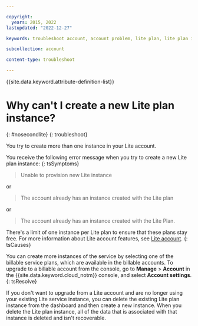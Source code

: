 ```yaml
---

copyright:
  years: 2015, 2022
lastupdated: "2022-12-27"

keywords: troubleshoot account, account problem, lite plan, lite plan instance, extra instance, create instance

subcollection: account

content-type: troubleshoot

---
```


{{site.data.keyword.attribute-definition-list}}


# Why can't I create a new Lite plan instance?
{: #nosecondlite}
{: troubleshoot}

You try to create more than one instance in your Lite account.

You receive the following error message when you try to create a new Lite plan instance:
{: tsSymptoms}

> Unable to provision new Lite instance

or

> The account already has an instance created with the Lite plan

or

> The account already has an instance created with the Lite Plan.

There's a limit of one instance per Lite plan to ensure that these plans stay free. For more information about Lite account features, see [Lite account](/docs/account?topic=account-accounts#liteaccount).
{: tsCauses}

You can create more instances of the service by selecting one of the billable service plans, which are available in the billable accounts. To upgrade to a billable account from the console, go to **Manage** > **Account** in the {{site.data.keyword.cloud_notm}} console, and select **Account settings**.
{: tsResolve}

If you don't want to upgrade from a Lite account and are no longer using your existing Lite service instance, you can delete the existing Lite plan instance from the dashboard and then create a new instance. When you delete the Lite plan instance, all of the data that is associated with that instance is deleted and isn't recoverable.
